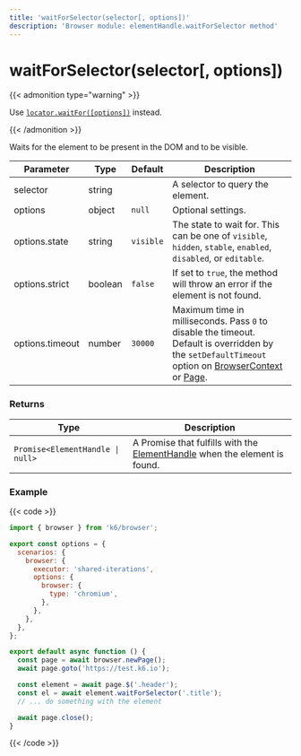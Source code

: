 ```yaml
---
title: 'waitForSelector(selector[, options])'
description: 'Browser module: elementHandle.waitForSelector method'
---
```


# waitForSelector(selector[, options])

{{< admonition type="warning" >}}

Use [`locator.waitFor([options])`](https://grafana.com/docs/k6/<K6_VERSION>/javascript-api/k6-browser/locator/waitfor/) instead.

{{< /admonition >}}

Waits for the element to be present in the DOM and to be visible.

<TableWithNestedRows>

| Parameter       | Type    | Default   | Description                                                                                                                                                                                                                                                                                                         |
| --------------- | ------- | --------- | ------------------------------------------------------------------------------------------------------------------------------------------------------------------------------------------------------------------------------------------------------------------------------------------------------------------- |
| selector        | string  |           | A selector to query the element.                                                                                                                                                                                                                                                                                    |
| options         | object  | `null`    | Optional settings.                                                                                                                                                                                                                                                                                                  |
| options.state   | string  | `visible` | The state to wait for. This can be one of `visible`, `hidden`, `stable`, `enabled`, `disabled`, or `editable`.                                                                                                                                                                                                      |
| options.strict  | boolean | `false`   | If set to `true`, the method will throw an error if the element is not found.                                                                                                                                                                                                                                       |
| options.timeout | number  | `30000`   | Maximum time in milliseconds. Pass `0` to disable the timeout. Default is overridden by the `setDefaultTimeout` option on [BrowserContext](https://grafana.com/docs/k6/<K6_VERSION>/javascript-api/k6-browser/browsercontext/) or [Page](https://grafana.com/docs/k6/<K6_VERSION>/javascript-api/k6-browser/page/). |

</TableWithNestedRows>

### Returns

| Type                             | Description                                                                                                                                                    |
| -------------------------------- | -------------------------------------------------------------------------------------------------------------------------------------------------------------- |
| `Promise<ElementHandle \| null>` | A Promise that fulfills with the [ElementHandle](https://grafana.com/docs/k6/<K6_VERSION>/javascript-api/k6-browser/elementhandle/) when the element is found. |

### Example

{{< code >}}

```javascript
import { browser } from 'k6/browser';

export const options = {
  scenarios: {
    browser: {
      executor: 'shared-iterations',
      options: {
        browser: {
          type: 'chromium',
        },
      },
    },
  },
};

export default async function () {
  const page = await browser.newPage();
  await page.goto('https://test.k6.io');

  const element = await page.$('.header');
  const el = await element.waitForSelector('.title');
  // ... do something with the element

  await page.close();
}
```

{{< /code >}}
